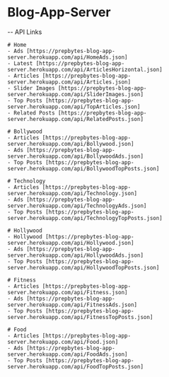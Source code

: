 # Blog-App-Server

  -- API Links
  
    # Home
    - Ads [https://prepbytes-blog-app-server.herokuapp.com/api/HomeAds.json]
    - Latest [https://prepbytes-blog-app-server.herokuapp.com/api/ArticlesHorizontal.json]
    - Articles [https://prepbytes-blog-app-server.herokuapp.com/api/Articles.json]
    - Slider Images [https://prepbytes-blog-app-server.herokuapp.com/api/SliderImages.json]
    - Top Posts [https://prepbytes-blog-app-server.herokuapp.com/api/TopArticles.json]
    - Related Posts [https://prepbytes-blog-app-server.herokuapp.com/api/RelatedPosts.json]
  
    # Bollywood
    - Articles [https://prepbytes-blog-app-server.herokuapp.com/api/Bollywood.json]
    - Ads [https://prepbytes-blog-app-server.herokuapp.com/api/BollywoodAds.json]
    - Top Posts [https://prepbytes-blog-app-server.herokuapp.com/api/BollywoodTopPosts.json]
    
    # Technology
    - Articles [https://prepbytes-blog-app-server.herokuapp.com/api/Technology.json]
    - Ads [https://prepbytes-blog-app-server.herokuapp.com/api/TechnologyAds.json]
    - Top Posts [https://prepbytes-blog-app-server.herokuapp.com/api/TechnologyTopPosts.json]
    
    # Hollywood
    - Hollywood [https://prepbytes-blog-app-server.herokuapp.com/api/Hollywood.json]
    - Ads [https://prepbytes-blog-app-server.herokuapp.com/api/HollywoodAds.json]
    - Top Posts [https://prepbytes-blog-app-server.herokuapp.com/api/HollywoodTopPosts.json]
    
    # Fitness
    - Articles [https://prepbytes-blog-app-server.herokuapp.com/api/Fitness.json]
    - Ads [https://prepbytes-blog-app-server.herokuapp.com/api/FitnessAds.json]
    - Top Posts [https://prepbytes-blog-app-server.herokuapp.com/api/FitnessTopPosts.json]
    
    # Food
    - Articles [https://prepbytes-blog-app-server.herokuapp.com/api/Food.json]
    - Ads [https://prepbytes-blog-app-server.herokuapp.com/api/FoodAds.json]
    - Top Posts [https://prepbytes-blog-app-server.herokuapp.com/api/FoodTopPosts.json]
    
    
